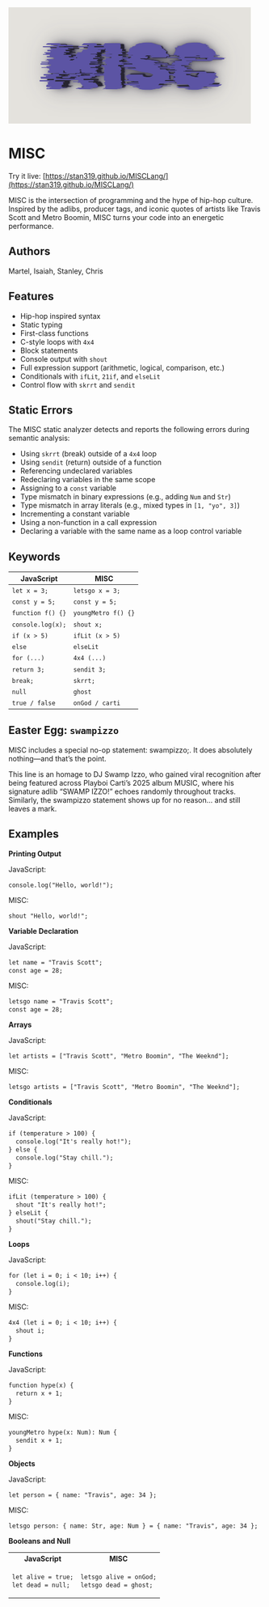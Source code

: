 ![MISC Logo](docs/MISCLogo.png)

# MISC

Try it live: [https://stan319.github.io/MISCLang/](https://stan319.github.io/MISCLang/)

MISC is the intersection of programming and the hype of hip-hop culture. Inspired by the adlibs, producer tags, and iconic quotes of artists like Travis Scott and Metro Boomin, MISC turns your code into an energetic performance.

## Authors

Martel, Isaiah, Stanley, Chris

## Features

- Hip-hop inspired syntax
- Static typing
- First-class functions
- C-style loops with `4x4`
- Block statements
- Console output with `shout`
- Full expression support (arithmetic, logical, comparison, etc.)
- Conditionals with `ifLit`, `21if`, and `elseLit`
- Control flow with `skrrt` and `sendit`

## Static Errors

The MISC static analyzer detects and reports the following errors during semantic analysis:

- Using `skrrt` (break) outside of a `4x4` loop
- Using `sendit` (return) outside of a function
- Referencing undeclared variables
- Redeclaring variables in the same scope
- Assigning to a `const` variable
- Type mismatch in binary expressions (e.g., adding `Num` and `Str`)
- Type mismatch in array literals (e.g., mixed types in `[1, "yo", 3]`)
- Incrementing a constant variable
- Using a non-function in a call expression
- Declaring a variable with the same name as a loop control variable

## Keywords

| JavaScript        | MISC                |
| ----------------- | ------------------- |
| `let x = 3;`      | `letsgo x = 3;`     |
| `const y = 5;`    | `const y = 5;`      |
| `function f() {}` | `youngMetro f() {}` |
| `console.log(x);` | `shout x;`          |
| `if (x > 5)`      | `ifLit (x > 5)`     |
| `else`            | `elseLit`           |
| `for (...)`       | `4x4 (...)`         |
| `return 3;`       | `sendit 3;`         |
| `break;`          | `skrrt;`            |
| `null`            | `ghost`             |
| `true / false`    | `onGod / carti`     |

## Easter Egg: `swampizzo`

MISC includes a special no-op statement: swampizzo;. It does absolutely nothing—and that’s the point.

This line is an homage to DJ Swamp Izzo, who gained viral recognition after being featured across Playboi Carti’s 2025 album MUSIC, where his signature adlib “SWAMP IZZO!” echoes randomly throughout tracks. Similarly, the swampizzo statement shows up for no reason... and still leaves a mark.

## Examples

**Printing Output**

JavaScript:

```
console.log("Hello, world!");
```

MISC:

```
shout "Hello, world!";
```

**Variable Declaration**

JavaScript:

```
let name = "Travis Scott";
const age = 28;
```

MISC:

```
letsgo name = "Travis Scott";
const age = 28;
```

**Arrays**

JavaScript:

```
let artists = ["Travis Scott", "Metro Boomin", "The Weeknd"];
```

MISC:

```
letsgo artists = ["Travis Scott", "Metro Boomin", "The Weeknd"];
```

**Conditionals**

JavaScript:

```
if (temperature > 100) {
  console.log("It's really hot!");
} else {
  console.log("Stay chill.");
}
```

MISC:

```
ifLit (temperature > 100) {
  shout "It's really hot!";
} elseLit {
  shout("Stay chill.");
}
```

**Loops**

JavaScript:

```
for (let i = 0; i < 10; i++) {
  console.log(i);
}
```

MISC:

```
4x4 (let i = 0; i < 10; i++) {
  shout i;
}
```

**Functions**

JavaScript:

```
function hype(x) {
  return x + 1;
}
```

MISC:

```
youngMetro hype(x: Num): Num {
  sendit x + 1;
}
```

**Objects**

JavaScript:

```
let person = { name: "Travis", age: 34 };
```

MISC:

```
letsgo person: { name: Str, age: Num } = { name: "Travis", age: 34 };
```

**Booleans and Null**

<table>
<tr> <th>JavaScript</th><th>MISC</th><tr>
</tr>

<td>

```
let alive = true;
let dead = null;
```

</td>

<td>

```
letsgo alive = onGod;
letsgo dead = ghost;
```

</td>
</table>
